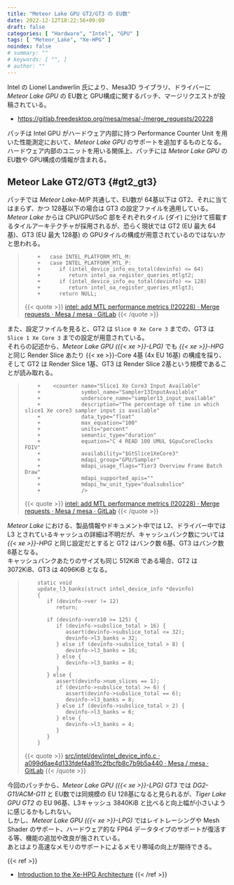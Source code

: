 ```yaml
---
title: "Meteor Lake GPU GT2/GT3 の EU数"
date: 2022-12-12T18:22:56+09:00
draft: false
categories: [ "Hardware", "Intel", "GPU" ]
tags: [ "Meteor_Lake", "Xe-HPG" ]
noindex: false
# summary: ""
# keywords: [ "", ]
# author: ""
---
```


Intel の Lionel Landwerlin 氏により、Mesa3D ライブラリ、ドライバーに *Meteor Lake GPU* の EU数と GPU構成に関するパッチ、マージリクエストが投稿されている。  

 * <https://gitlab.freedesktop.org/mesa/mesa/-/merge_requests/20228>

パッチは Intel GPU がハードウェア内部に持つ Performance Counter Unit を用いた性能測定において、*Meteor Lake GPU* のサポートを追加するものとなる。  
ハードウェア内部のユニットを用いる関係上、パッチには *Meteor Lake GPU* の EU数や GPU構成の情報が含まれる。  

## Meteor Lake GT2/GT3 {#gt2_gt3}
パッチでは *Meteor Lake-M/P* 共通して、EU数が 64基以下は GT2、それに当てはまらず、かつ 128基以下の場合は GT3 の設定ファイルを適用している。  
*Meteor Lake* からは CPU/GPU/SoC 部をそれぞれタイル (ダイ) に分けて搭載するタイルアーキテクチャが採用されるが、恐らく現状では GT2 (EU 最大 64基)、GT3 (EU 最大 128基) の GPUタイルの構成が用意されているのではないかと思われる。  

 >         +   case INTEL_PLATFORM_MTL_M:
 >         +   case INTEL_PLATFORM_MTL_P:
 >         +      if (intel_device_info_eu_total(devinfo) <= 64)
 >         +         return intel_oa_register_queries_mtlgt2;
 >         +      if (intel_device_info_eu_total(devinfo) <= 128)
 >         +         return intel_oa_register_queries_mtlgt3;
 >         +      return NULL;
 >
 > {{< quote >}} [intel: add MTL performance metrics (!20228) · Merge requests · Mesa / mesa · GitLab](https://gitlab.freedesktop.org/mesa/mesa/-/merge_requests/20228) {{< /quote >}}

また、設定ファイルを見ると、GT2 は `Slice 0 Xe Core 3` までの、GT3 は `Slice 1 Xe Core 3` までの設定が用意されている。  
それらの記述から、*Meteor Lake GPU ({{< xe >}}-LPG)* でも *{{< xe >}}-HPG* と同じ Render Slice あたり {{< xe >}}-Core 4基 (4x EU 16基) の構成を採り、そして GT2 は Render Slice 1基、GT3 は Render Slice 2基という規模であることが読み取れる。  

 >         +    <counter name="Slice1 Xe Core3 Input Available"
 >         +             symbol_name="Sampler13InputAvailable"
 >         +             underscore_name="sampler13_input_available"
 >         +             description="The percentage of time in which slice1 Xe core3 sampler input is available"
 >         +             data_type="float"
 >         +             max_equation="100"
 >         +             units="percent"
 >         +             semantic_type="duration"
 >         +             equation="C 4 READ 100 UMUL $GpuCoreClocks FDIV"
 >         +             availability="$GtSlice1XeCore3"
 >         +             mdapi_group="GPU/Sampler"
 >         +             mdapi_usage_flags="Tier3 Overview Frame Batch Draw"
 >         +             mdapi_supported_apis=""
 >         +             mdapi_hw_unit_type="dualsubslice"
 >         +             />
 >
 > {{< quote >}} [intel: add MTL performance metrics (!20228) · Merge requests · Mesa / mesa · GitLab](https://gitlab.freedesktop.org/mesa/mesa/-/merge_requests/20228) {{< /quote >}}

*Meteor Lake* における、製品情報やドキュメント中では L2、ドライバー中では L3 とされているキャッシュの詳細は不明だが、キャッシュバンク数については *{{< xe >}}-HPG* と同じ設定だとすると GT2 はバンク数 6基、GT3 はバンク数 8基となる。  
キャッシュバンクあたりのサイズも同じ 512KiB である場合、GT2 は 3072KiB、GT3 は 4096KiB となる。  

 >         static void
 >         update_l3_banks(struct intel_device_info *devinfo)
 >         {
 >            if (devinfo->ver != 12)
 >               return;
 >         
 >            if (devinfo->verx10 >= 125) {
 >               if (devinfo->subslice_total > 16) {
 >                  assert(devinfo->subslice_total <= 32);
 >                  devinfo->l3_banks = 32;
 >               } else if (devinfo->subslice_total > 8) {
 >                  devinfo->l3_banks = 16;
 >               } else {
 >                  devinfo->l3_banks = 8;
 >               }
 >            } else {
 >               assert(devinfo->num_slices == 1);
 >               if (devinfo->subslice_total >= 6) {
 >                  assert(devinfo->subslice_total == 6);
 >                  devinfo->l3_banks = 8;
 >               } else if (devinfo->subslice_total > 2) {
 >                  devinfo->l3_banks = 6;
 >               } else {
 >                  devinfo->l3_banks = 4;
 >               }
 >            }
 >         }
 >         
 > {{< quote >}} [src/intel/dev/intel_device_info.c · a099d6ae4d133fdef4a81fc2fbcfb8c7b9b5a440 · Mesa / mesa · GitLab](https://gitlab.freedesktop.org/mesa/mesa/-/blob/a099d6ae4d133fdef4a81fc2fbcfb8c7b9b5a440/src/intel/dev/intel_device_info.c#L1185-1211) {{< /quote >}}

今回のパッチから、*Meteor Lake GPU ({{< xe >}}-LPG) GT3* では *DG2-G11/ACM-G11* と EU数では同規模の EU 128基になると見られるが、*Tiger Lake GPU GT2* の EU 96基、L3キャッシュ 3840KiB と比べると向上幅が小さいように感じるかもしれない。  
しかし、*Meteor Lake GPU ({{< xe >}}-LPG)* ではレイトレーシングや Mesh Shader のサポート、ハードウェア的な FP64 データタイプのサポートが復活する等、機能の追加や改良が施されている。  
あとはより高速なメモリのサポートによるメモリ帯域の向上が期待できる。  

{{< ref >}}
 * [Introduction to the Xe-HPG Architecture](https://www.intel.com/content/www/us/en/developer/articles/technical/introduction-to-the-xe-hpg-architecture.html)
{{< /ref >}}
